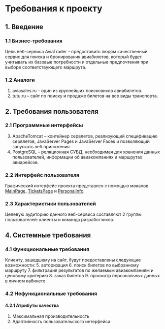 # Требования к проекту
## 1. Введение
### 1.1 Бизнес-требования
Цель веб-сервиса AviaTrader  – предоставить людям качественный сервис для поиска и бронирования авиабилетов, который будет учитывать их базовые потребности и отдельные предпочтения при выборе соответствующего маршрута.
 ### 1.2  Аналоги
 1. aviasales.ru – один из крупнейших поисковиков авиабилетов.
 2. tutu.ru – сайт по поиску и продаже билетов на все виды транспорта.
## 2. Требования пользователя
### 2.1 Программные интерфейсы
 3. ApacheTomcat  – контейнер сервлетов, реализующий спецификацию сервлетов, JavaServer Pages и JavaServer Faces и позволяющий запускать веб приложения.
 4. PostgreSQL –  реляционная СУБД, необходимая для хранения данных пользователей, информации об авиакомпаниях и маршрутах авиарейсов.
### 2.2 Интерфейс пользователя
Графический интерфейс проекта представлен с помощью мокапов [MainPage](https://github.com/RuslanPlusPlus/AviaTrader/blob/main/documentation/mockups/MainPage.pdf), [TicketsPage](https://github.com/RuslanPlusPlus/AviaTrader/blob/main/documentation/mockups/TicketsPage.pdf)  и [PersonalInfo](https://github.com/RuslanPlusPlus/AviaTrader/blob/main/documentation/mockups/PersonalInfo.pdf).
### 2.3 Характеристики пользователей
Целевую аудиторию данного веб-сервиса составляют 2 группы пользователей: клиенты и команда разработчиков.
## 4. Системные требования
### 4.1 Функциональные требования
Клиенту, зашедшему на сайт, будут предоставлены следующие возможности:
 5. авторизация
 6.  поиск билетов по выбранному маршруту
 7.  фильтрация результатов по желаемым авиакомпаниям и ценовому критерию
 8. заказ билетов
 9. просмотр персональных данных в личном кабинете
### 4.2 Нефункциональные требования
#### 4.2.1 Атрибуты качества
 1. Максимальная производительность
 2. Адаптивность пользовательского интерфейса
